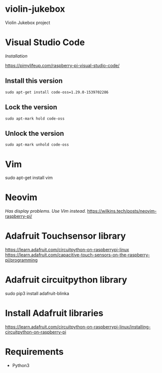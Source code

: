 # violin-jukebox
Violin Jukebox project

# Visual Studio Code
_Installation_

https://pimylifeup.com/raspberry-pi-visual-studio-code/

## Install this version
```
sudo apt-get install code-oss=1.29.0-1539702286
```

## Lock the version
```
sudo apt-mark hold code-oss
```

## Unlock the version
```
sudo apt-mark unhold code-oss
```

# Vim
sudo apt-get install vim

# Neovim
_Has display problems. Use Vim instead._
https://wilkins.tech/posts/neovim-raspberry-pi/

# Adafruit Touchsensor library
https://learn.adafruit.com/circuitpython-on-raspberrypi-linux
https://learn.adafruit.com/capacitive-touch-sensors-on-the-raspberry-pi/programming

# Adafruit circuitpython library
sudo pip3 install adafruit-blinka

# Install Adafruit libraries
https://learn.adafruit.com/circuitpython-on-raspberrypi-linux/installing-circuitpython-on-raspberry-pi

# Requirements
- Python3
